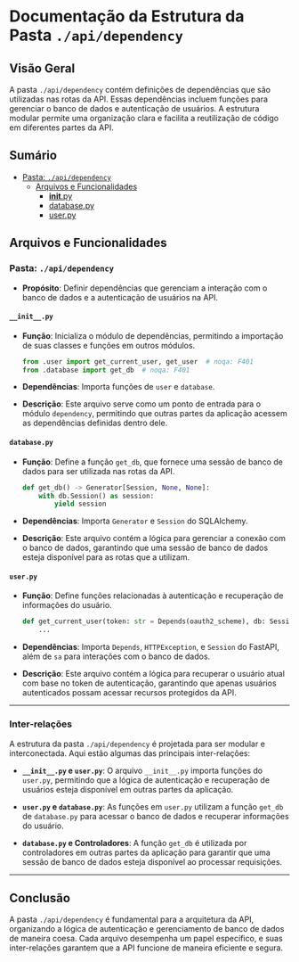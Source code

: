 # Documentação da Estrutura da Pasta `./api/dependency`

## Visão Geral

A pasta `./api/dependency` contém definições de dependências que são utilizadas nas rotas da API. Essas dependências incluem funções para gerenciar o banco de dados e autenticação de usuários. A estrutura modular permite uma organização clara e facilita a reutilização de código em diferentes partes da API.

## Sumário

- [Pasta: `./api/dependency`](#pasta-apidependency)
  - [Arquivos e Funcionalidades](#arquivos-e-funcionalidades)
    - [__init__.py](#__init__.py)
    - [database.py](#database.py)
    - [user.py](#user.py)

## Arquivos e Funcionalidades

### Pasta: `./api/dependency`

- **Propósito**: Definir dependências que gerenciam a interação com o banco de dados e a autenticação de usuários na API.

#### `__init__.py`

- **Função**: Inicializa o módulo de dependências, permitindo a importação de suas classes e funções em outros módulos.
  
  ```python
  from .user import get_current_user, get_user  # noqa: F401
  from .database import get_db  # noqa: F401
  ```

- **Dependências**: Importa funções de `user` e `database`.

- **Descrição**: Este arquivo serve como um ponto de entrada para o módulo `dependency`, permitindo que outras partes da aplicação acessem as dependências definidas dentro dele.

#### `database.py`

- **Função**: Define a função `get_db`, que fornece uma sessão de banco de dados para ser utilizada nas rotas da API.
  
  ```python
  def get_db() -> Generator[Session, None, None]:
      with db.Session() as session:
          yield session
  ```

- **Dependências**: Importa `Generator` e `Session` do SQLAlchemy.

- **Descrição**: Este arquivo contém a lógica para gerenciar a conexão com o banco de dados, garantindo que uma sessão de banco de dados esteja disponível para as rotas que a utilizam.

#### `user.py`

- **Função**: Define funções relacionadas à autenticação e recuperação de informações do usuário.
  
  ```python
  def get_current_user(token: str = Depends(oauth2_scheme), db: Session = Depends(get_db)) -> m.User:
      ...
  ```

- **Dependências**: Importa `Depends`, `HTTPException`, e `Session` do FastAPI, além de `sa` para interações com o banco de dados.

- **Descrição**: Este arquivo contém a lógica para recuperar o usuário atual com base no token de autenticação, garantindo que apenas usuários autenticados possam acessar recursos protegidos da API.

---

### Inter-relações

A estrutura da pasta `./api/dependency` é projetada para ser modular e interconectada. Aqui estão algumas das principais inter-relações:

- **`__init__.py` e `user.py`**: O arquivo `__init__.py` importa funções do `user.py`, permitindo que a lógica de autenticação e recuperação de usuários esteja disponível em outras partes da aplicação.

- **`user.py` e `database.py`**: As funções em `user.py` utilizam a função `get_db` de `database.py` para acessar o banco de dados e recuperar informações do usuário.

- **`database.py` e Controladores**: A função `get_db` é utilizada por controladores em outras partes da aplicação para garantir que uma sessão de banco de dados esteja disponível ao processar requisições.

---

## Conclusão

A pasta `./api/dependency` é fundamental para a arquitetura da API, organizando a lógica de autenticação e gerenciamento de banco de dados de maneira coesa. Cada arquivo desempenha um papel específico, e suas inter-relações garantem que a API funcione de maneira eficiente e segura.
